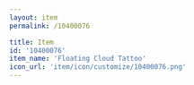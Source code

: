 ```yaml
---
layout: item
permalink: /10400076

title: Item
id: '10400076'
item_name: 'Floating Cloud Tattoo'
icon_url: 'item/icon/customize/10400076.png'
---
```

